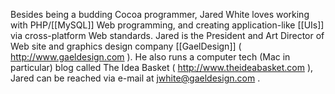 Besides being a budding Cocoa programmer, Jared White loves working with PHP/[[MySQL]] Web programming, and creating application-like [[UIs]] via cross-platform Web standards. Jared is the President and Art Director of Web site and graphics design company [[GaelDesign]] ( http://www.gaeldesign.com ). He also runs a computer tech (Mac in particular) blog called The Idea Basket ( http://www.theideabasket.com ), Jared can be reached via e-mail at jwhite@gaeldesign.com .